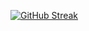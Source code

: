 [![GitHub Streak](https://streak-stats.demolab.com/?user=ohta-rh&theme=dark)](https://git.io/streak-stats)

<!--
## Stats
![](http://github-profile-summary-cards.vercel.app/api/cards/profile-details?username=ohta-rh&theme=maroongold)
## Trophy
![trophy](https://github-profile-trophy.vercel.app/?username=ohta-rh&theme=gruvbox)
-->
